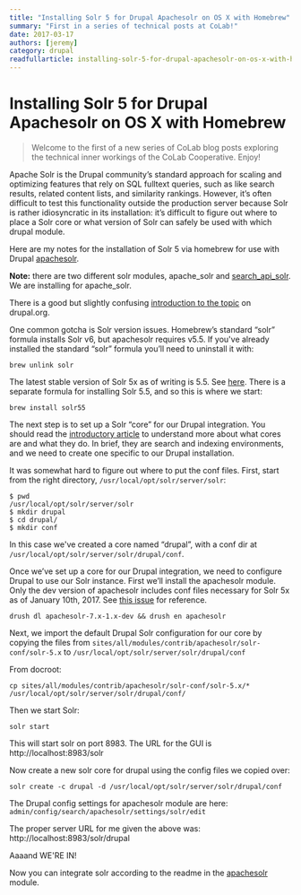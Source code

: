 ```yaml
---
title: "Installing Solr 5 for Drupal Apachesolr on OS X with Homebrew"
summary: "First in a series of technical posts at CoLab!"
date: 2017-03-17
authors: [jeremy]
category: drupal
readfullarticle: installing-solr-5-for-drupal-apachesolr-on-os-x-with-homebrew
---
```


# Installing Solr 5 for Drupal Apachesolr on OS X with Homebrew

> Welcome to the first of a new series of CoLab blog posts exploring the technical inner workings of the CoLab Cooperative. Enjoy!

Apache Solr is the Drupal community’s standard approach for scaling and optimizing features that rely on SQL fulltext queries, such as like search results, related content lists, and similarity rankings. However, it’s often difficult to test this functionality outside the production server because Solr is rather idiosyncratic in its installation: it’s difficult to figure out where to place a Solr core or what version of Solr can safely be used with which drupal module.

Here are my notes for the installation of Solr 5 via homebrew for use with Drupal [apachesolr](https://www.drupal.org/project/apachesolr).

<b>Note:</b> there are two different solr modules, apache_solr and [search_api_solr](https://www.drupal.org/project/search_api_solr). We are installing for apache_solr.

There is a good but slightly confusing [introduction to the topic](https://www.drupal.org/node/2502221) on drupal.org.

One common gotcha is Solr version issues. Homebrew’s standard “solr” formula installs Solr v6, but apachesolr requires v5.5. If you've already installed the standard “solr” formula you’ll need to uninstall it with:

`brew unlink solr`

The latest stable version of Solr 5x as of writing is 5.5. See [here](http://archive.apache.org/dist/lucene/solr/). There is a separate formula for installing Solr 5.5, and so this is where we start:

`brew install solr55`

The next step is to set up a Solr “core” for our Drupal integration. You should read the [introductory article](https://www.drupal.org/node/2502221) to understand more about what cores are and what they do. In brief, they are search and indexing environments, and we need to create one specific to our Drupal installation.

It was somewhat hard to figure out where to put the conf files. First, start from the right directory, `/usr/local/opt/solr/server/solr`:

    $ pwd
    /usr/local/opt/solr/server/solr
    $ mkdir drupal
    $ cd drupal/
    $ mkdir conf

In this case we've created a core named “drupal”, with a conf dir at `/usr/local/opt/solr/server/solr/drupal/conf`. 

Once we’ve set up a core for our Drupal integration, we need to configure Drupal to use our Solr instance. First we’ll install the apachesolr module. Only the dev version of apachesolr includes conf files necessary for Solr 5x as of January 10th, 2017. See [this issue](https://www.drupal.org/node/2502221) for reference.

`drush dl apachesolr-7.x-1.x-dev && drush en apachesolr`

Next, we import the default Drupal Solr configuration for our core by copying the files from `sites/all/modules/contrib/apachesolr/solr-conf/solr-5.x` to `/usr/local/opt/solr/server/solr/drupal/conf`

From docroot:

`cp sites/all/modules/contrib/apachesolr/solr-conf/solr-5.x/* /usr/local/opt/solr/server/solr/drupal/conf/`

Then we start Solr:

`solr start`

This will start solr on port 8983. The URL for the GUI is http://localhost:8983/solr

Now create a new solr core for drupal using the config files we copied over:

`solr create -c drupal -d /usr/local/opt/solr/server/solr/drupal/conf`

The Drupal config settings for apachesolr module are here: `admin/config/search/apachesolr/settings/solr/edit`

The proper server URL for me given the above was:
http://localhost:8983/solr/drupal

Aaaand WE'RE IN!

Now you can integrate solr according to the readme in the [apachesolr](https://www.drupal.org/project/apachesolr) module. 